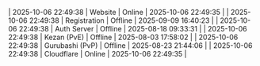 | 2025-10-06 22:49:38 | Website | Online | 2025-10-06 22:49:35 |
| 2025-10-06 22:49:38 | Registration | Offline | 2025-09-09 16:40:23 |
| 2025-10-06 22:49:38 | Auth Server | Offline | 2025-08-18 09:33:31 |
| 2025-10-06 22:49:38 | Kezan (PvE) | Offline | 2025-08-03 17:58:02 |
| 2025-10-06 22:49:38 | Gurubashi (PvP) | Offline | 2025-08-23 21:44:06 |
| 2025-10-06 22:49:38 | Cloudflare | Online | 2025-10-06 22:49:35 |

